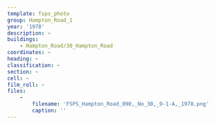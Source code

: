 ```yaml
---
template: fsps_photo
group: Hampton_Road_1
year: '1978'
description: ~
buildings:
    - Hampton_Road/30_Hampton_Road
coordinates: ~
heading: ~
classification: ~
section: ~
cell: ~
film_roll: ~
files:
    -
        filename: 'FSPS_Hampton_Road_090,_No_30,_9-1-A,_1978.png'
        caption: ''
---
```

